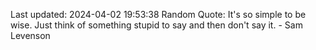 Last updated: 2024-04-02 19:53:38
Random Quote: It's so simple to be wise. Just think of something stupid to say and then don't say it. - Sam Levenson